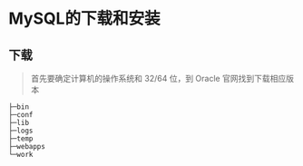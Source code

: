 # MySQL的下载和安装

## 下载
> 首先要确定计算机的操作系统和 32/64 位，到 Oracle 官网找到下载相应版本


    ├─bin
    ├─conf
    ├─lib
    ├─logs
    ├─temp
    ├─webapps
    └─work


